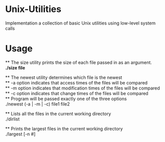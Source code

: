 # Unix-Utilities
Implementation a collection of basic Unix utilities using low-level system calls

# Usage

** The size utility prints the size of each file passed in as an argument.<br/>
<b>./size file</b>

** The newest utility determines which file is the newest <br/>
** -a option indicates that access times of the files will be compared <br/>
** -m option indicates that modification times of the files will be compared <br/>
** -c option indicates that change times of the files will be compared <br/>
** Program will be passed exactly one of the three options <br/>
./newest (-a | -m | -c) file1 file2


** Lists all the files in the current working directory </br>
./dirlist


** Prints the largest files in the current working directory <br/>
./largest [-n #]

